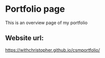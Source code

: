 # Portfolio page

This is an overview page of my portfolio

## Website url:

https://withchristopher.github.io/csmportfolio/
